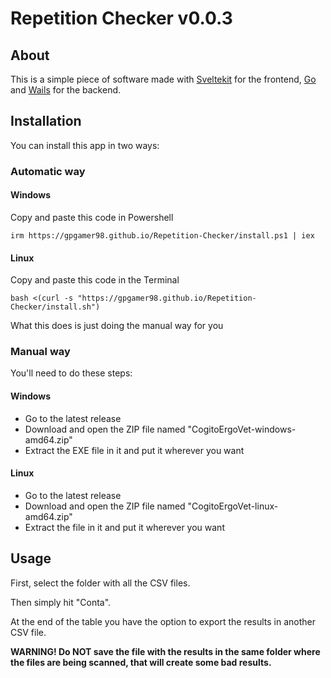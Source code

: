 # Repetition Checker v0.0.3

## About

This is a simple piece of software made with [Sveltekit](https://kit.svelte.dev/) for the frontend, [Go](https://go.dev) and [Wails](https://wails.io/) for the backend.

## Installation

You can install this app in two ways:

### Automatic way

#### Windows
Copy and paste this code in Powershell
```
irm https://gpgamer98.github.io/Repetition-Checker/install.ps1 | iex
```

#### Linux
Copy and paste this code in the Terminal
```
bash <(curl -s "https://gpgamer98.github.io/Repetition-Checker/install.sh")
```

What this does is just doing the manual way for you

### Manual way
You'll need to do these steps:

#### Windows
- Go to the latest release
- Download and open the ZIP file named "CogitoErgoVet-windows-amd64.zip"
- Extract the EXE file in it and put it wherever you want

#### Linux
- Go to the latest release
- Download and open the ZIP file named "CogitoErgoVet-linux-amd64.zip"
- Extract the file in it and put it wherever you want

## Usage

First, select the folder with all the CSV files.

Then simply hit "Conta".

At the end of the table you have the option to export the results in another CSV file.

**WARNING! Do NOT save the file with the results in the same folder where the files are being scanned, that will create some bad results.**
